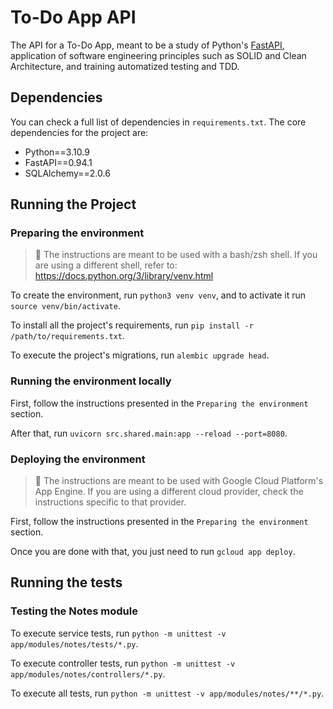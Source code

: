 # To-Do App API

The API for a To-Do App, meant to be a study of Python's [FastAPI](https://fastapi.tiangolo.com/), application of software engineering principles such as SOLID and Clean Architecture, and training automatized testing and TDD.

## Dependencies

You can check a full list of dependencies in `requirements.txt`. The core dependencies for the project are:

- Python==3.10.9
- FastAPI==0.94.1
- SQLAlchemy==2.0.6

## Running the Project

### Preparing the environment

> 🚧 The instructions are meant to be used with a bash/zsh shell. If you are using a different shell, refer to: https://docs.python.org/3/library/venv.html

To create the environment, run `python3 venv venv`, and to activate it run `source venv/bin/activate`.

To install all the project's requirements, run `pip install -r /path/to/requirements.txt`.

To execute the project's migrations, run `alembic upgrade head`.

### Running the environment locally

First, follow the instructions presented in the `Preparing the environment` section.

After that, run `uvicorn src.shared.main:app --reload --port=8080`.

### Deploying the environment

> 🚧 The instructions are meant to be used with Google Cloud Platform's App Engine. If you are using a different cloud provider, check the instructions specific to that provider.

First, follow the instructions presented in the `Preparing the environment` section.

Once you are done with that, you just need to run `gcloud app deploy`.

## Running the tests

### Testing the Notes module

To execute service tests, run `python -m unittest -v app/modules/notes/tests/*.py`.

To execute controller tests, run `python -m unittest -v app/modules/notes/controllers/*.py`.

To execute all tests, run `python -m unittest -v app/modules/notes/**/*.py`.
